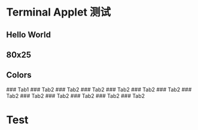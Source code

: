 # Terminal Applet 测试
<!-- date: 2025/01/25 -->
<!-- tag: terminal-applet, test -->
<!-- desc: test1 -->

## Hello World

<terminal-applet title="Hello World" rows="3" src="applets/2025-01-25-0/0.js" id="hello-world"></terminal-applet>

## 80x25

<terminal-applet title="80x25" src="applets/2025-01-25-0/1.js" id="80x25"></terminal-applet>

## Colors

<terminal-applet title="Colors" rows="3" src="applets/2025-01-25-0/2.js" id="colors"></terminal-applet>

<tab-div prefix="Tab" default="1">
<tab-div-page name="Tab1">
### Tab1
</tab-div-page>
<tab-div-page name="Tab2">
### Tab2
### Tab2
### Tab2
### Tab2
### Tab2
### Tab2
### Tab2
### Tab2
### Tab2
### Tab2
### Tab2
### Tab2

</tab-div-page>
</tab-div>

# Test

